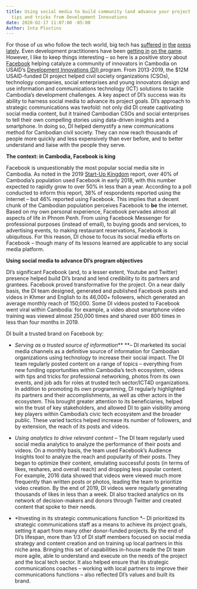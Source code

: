 ```yaml
---
title: Using social media to build community (and advance your project’s goals) –
  tips and tricks from Development Innovations
date: 2020-02-17 11:07:00 -05:00
Author: Inta Plostins
---
```


For those of us who follow the tech world, big tech has [suffered](https://nymag.com/intelligencer/2020/02/what-its-like-to-own-an-amazon-ring-doorbell-camera.html) [in](https://www.theverge.com/2020/2/6/21126970/apple-iphone-independent-repair-contract-search-audit) [the](https://www.ft.com/content/6ec3f6a6-4d56-11ea-95a0-43d18ec715f5) [press](https://www.marketwatch.com/story/heres-why-facebook-agreed-to-pay-550-million-privacy-settlement-to-illinois-2020-02-09) [lately](https://www.inc.com/jason-aten/microsoft-accidentally-exposed-250-million-customer-support-records-online-heres-what-you-should-know.html). Even development practitioners have been [getting in](https://www.ictworks.org/facebook-digital-development/#.Xkq6_ihKg2y) [on the game](https://www.devex.com/news/what-the-facebook-scandal-means-for-data-for-good-92425). However, I like to keep things interesting – so here is a positive story about [Facebook](https://www.facebook.com/) helping catalyze a community of innovators in Cambodia on USAID’s [Development Innovations (DI) ](https://www.development-innovations.org/)program.
From 2013-2019, the $12M USAID-funded DI project helped civil society organizations (CSOs), technology companies, social enterprises and young innovators design and use information and communications technology (ICT) solutions to tackle Cambodia’s development challenges. A key aspect of DI’s success was its ability to harness social media to advance its project goals. DI’s approach to strategic communications was twofold: not only did DI create captivating social media content, but it trained Cambodian CSOs and social enterprises to tell their own compelling stories using data-driven insights and a smartphone. In doing so, DI helped demystify a new communications method for Cambodian civil society. They can now reach thousands of people more quickly and less expensively than ever before, and to better understand and liaise with the people they serve.

**The context: in Cambodia, Facebook is king**

Facebook is unquestionably the most popular social media site in Cambodia. As noted in the 2019 [Start-Up Kingdom](https://www.raintreecambodia.com/research) report, over 40% of Cambodia’s population used Facebook in early 2018, with this number expected to rapidly grow to over 50% in less than a year. According to a poll conducted to inform this report, 38% of respondents reported using the Internet – but 46% reported using Facebook. This implies that a decent chunk of the Cambodian population perceives Facebook to **be** the internet. Based on my own personal experience, Facebook pervades almost all aspects of life in Phnom Penh. From using Facebook Messenger for professional purposes (instead of email), to buying goods and services, to advertising events, to making restaurant reservations, Facebook is ubiquitous. For this reason, DI chose to focus its social media efforts on Facebook – though many of its lessons learned are applicable to any social media platform.

**Using social media to advance DI’s program objectives**

DI’s significant Facebook (and, to a lesser extent, Youtube and Twitter) presence helped build DI’s brand and lend credibility to its partners and grantees. Facebook proved transformative for the project. On a near daily basis, the DI team designed, generated and published Facebook posts and videos in Khmer and English to its 46,000\+ followers, which generated an average monthly reach of 150,000. Some DI videos posted to Facebook went viral within Cambodia: for example, a video about smartphone video training was viewed almost 250,000 times and shared over 800 times in less than four months in 2019.

DI built a trusted brand on Facebook by:

* *Serving as a trusted source of information*** **– DI marketed its social media channels as a definitive source of information for Cambodian organizations using technology to increase their social impact. The DI team regularly posted content on a range of topics – everything from new funding opportunities within Cambodia’s tech ecosystem, videos with tips and tricks for professional networking, photos from its own events, and job ads for roles at trusted tech sector/ICT4D organizations. In addition to promoting its own programming, DI regularly highlighted its partners and their accomplishments, as well as other actors in the ecosystem. This brought greater attention to its beneficiaries, helped win the trust of key stakeholders, and allowed DI to gain visibility among key players within Cambodia’s civic tech ecosystem and the broader public. These varied tactics helped increase its number of followers, and by extension, the reach of its posts and videos.


* *Using analytics to drive relevant content* – The DI team regularly used social media analytics to analyze the performance of their posts and videos. On a monthly basis, the team used Facebook’s Audience Insights tool to analyze the reach and popularity of their posts. They began to optimize their content, emulating successful posts (in terms of likes, reshares, and overall reach) and dropping less popular content. For example, 2016 data showed that videos were viewed much more frequently than written posts or photos, leading the team to prioritize video creation. By the end of 2019, DI videos were regularly generating thousands of likes in less than a week. DI also tracked analytics on its network of decision-makers and donors through Twitter and created content that spoke to their needs.


* *Investing in its strategic communications function *– DI prioritized its strategic communications staff as a means to achieve its project goals, setting it apart from many other donor-funded projects. By the end of DI’s lifespan, more than 1/3 of DI staff members focused on social media strategy and content creation and on training up local partners in this niche area. Bringing this set of capabilities in-house made the DI team more agile, able to understand and execute on the needs of the project and the local tech sector. It also helped ensure that its strategic communications coaches – working with local partners to improve their communications functions – also reflected DI’s values and built its brand.